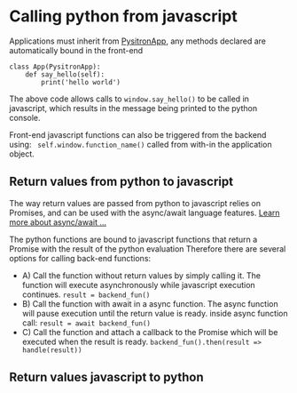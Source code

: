 # Calling python from javascript

Applications must inherit from [PysitronApp][PysitronApp], any methods declared
are automatically bound in the front-end

```
class App(PysitronApp):
    def say_hello(self):
        print('hello world')
```

The above code allows calls to `window.say_hello()` to be called in javascript, which results in the message being printed to the python console.

Front-end javascript functions can also be triggered from the backend using:
` self.window.function_name()` called from with-in the application object.

## Return values from python to javascript

The way return values are passed from python to javascript relies on Promises, and can be used with the async/await language features.
[Learn more about async/await ...][asyncawait]

The python functions are bound to javascript functions that return a Promise with the result of the python evaluation
Therefore there are several options for calling back-end functions:
* A) Call the function without return values by simply calling it. The function will execute asynchronously while javascript execution continues. `result = backend_fun()`
* B) Call the function with await in a async function. The async function will pause execution until the return value is ready. inside async function call: `result = await backend_fun()`
* C) Call the function and attach a callback to the Promise which will be executed when the result is ready. `backend_fun().then(result => handle(result))`

## Return values javascript to python

[PysitronApp]: PysitronApp.md
[asyncawait]: https://blog.sessionstack.com/how-javascript-works-event-loop-and-the-rise-of-async-programming-5-ways-to-better-coding-with-2f077c4438b5